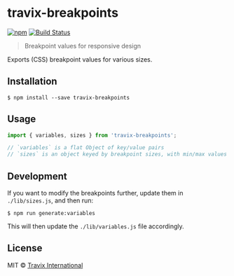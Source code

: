 # travix-breakpoints

[![npm](https://img.shields.io/npm/v/travix-breakpoints.svg)](https://www.npmjs.com/package/travix-breakpoints) [![Build Status](https://img.shields.io/travis/Travix-International/travix-breakpoints/master.svg)](http://travis-ci.org/Travix-International/travix-breakpoints)

> Breakpoint values for responsive design

Exports (CSS) breakpoint values for various sizes.

## Installation

```
$ npm install --save travix-breakpoints
```

## Usage

```js
import { variables, sizes } from 'travix-breakpoints';

// `variables` is a flat Object of key/value pairs
// `sizes` is an object keyed by breakpoint sizes, with min/max values
```

## Development

If you want to modify the breakpoints further, update them in `./lib/sizes.js`, and then run:

```
$ npm run generate:variables
```

This will then update the `./lib/variables.js` file accordingly.

## License

MIT © [Travix International](http://travix.com)

